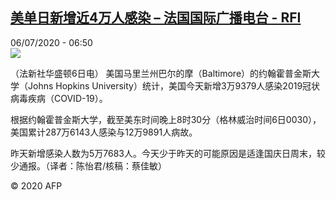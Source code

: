<!--1594018481000-->
[美单日新增近4万人感染 – 法国国际广播电台 - RFI](http://www.rfi.fr//cn/contenu/20200706-%E7%BE%8E%E5%8D%95%E6%97%A5%E6%96%B0%E5%A2%9E%E8%BF%914%E4%B8%87%E4%BA%BA%E6%84%9F%E6%9F%93)
------

<div>06/07/2020 - 06:50</div><img src="https://s.rfi.fr/media/display/6b986fd2-bf4a-11ea-bb0a-005056a98db9/w:310/p:16x9/health0001b.200706125002.jpg"><div class="t-content__body u-clearfix"><div class="m-interstitial"></div><p>（法新社华盛顿6日电）    美国马里兰州巴尔的摩（Baltimore）的约翰霍普金斯大学（Johns Hopkins University）统计，美国今天新增3万9379人感染2019冠状病毒疾病（COVID-19）。</p><p>    根据约翰霍普金斯大学，截至美东时间晚上8时30分（格林威治时间6日0030），美国累计287万6143人感染与12万9891人病故。</p><p>    昨天新增感染人数为5万7683人。今天少于昨天的可能原因是适逢国庆日周末，较少通报。（译者：陈怡君/核稿：蔡佳敏）</p><p class="t-copyright">© 2020 AFP</p>        </div>
